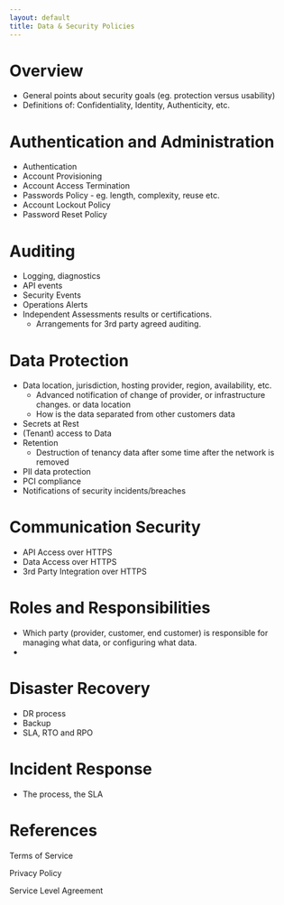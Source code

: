 ```yaml
---
layout: default
title: Data & Security Policies
---
```




# Overview

* General points about security goals (eg. protection versus usability)
* Definitions of: Confidentiality, Identity, Authenticity, etc.



# Authentication and Administration



* Authentication
* Account Provisioning
* Account Access Termination
* Passwords Policy - eg. length, complexity, reuse etc.
* Account Lockout Policy
* Password Reset Policy



# Auditing

* Logging, diagnostics
* API events
* Security Events
* Operations Alerts
* Independent Assessments results or certifications. 
  * Arrangements for 3rd party agreed auditing.



# Data Protection

* Data location, jurisdiction, hosting provider, region, availability, etc.
  * Advanced notification of change of provider, or infrastructure changes. or data location
  * How is the data separated from other customers data
* Secrets at Rest
* (Tenant) access to Data
* Retention
  * Destruction of tenancy data after some time after the network is removed
* PII data protection
* PCI compliance
* Notifications of security incidents/breaches



# Communication Security

* API Access over HTTPS
* Data Access over HTTPS
* 3rd Party Integration over HTTPS



# Roles and Responsibilities

* Which party (provider, customer, end customer) is responsible for managing what data, or configuring what data.
* 

# Disaster Recovery

* DR process
* Backup
* SLA, RTO and RPO



# Incident Response

* The process, the SLA



# References

Terms of Service

Privacy Policy

Service Level Agreement